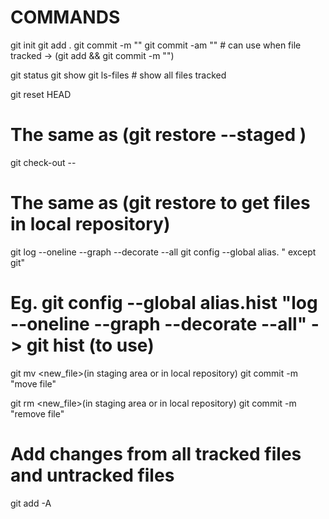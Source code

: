 # COMMANDS

git init <file>
git add .
git commit -m ""
git commit -am "" # can use when file tracked -> (git add <file> && git commit -m "")

git status
git show
git ls-files # show all files tracked

git reset HEAD <file>

# The same as (git restore --staged <file>)

git check-out -- <file>

# The same as (git restore <file> to get files in local repository)

git log --oneline --graph --decorate --all
git config --global alias.<name> "<command> except git"

# Eg. git config --global alias.hist "log --oneline --graph --decorate --all" -> git hist (to use)

git mv <file> <new_file>(in staging area or in local repository)
git commit -m "move file"

git rm <file> <new_file>(in staging area or in local repository)
git commit -m "remove file"

# Add changes from all tracked files and untracked files

git add -A
